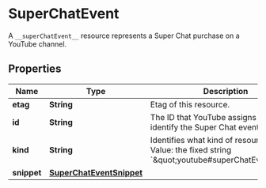 

# SuperChatEvent

A `__superChatEvent__` resource represents a Super Chat purchase on a YouTube channel.

## Properties

Name | Type | Description | Notes
------------ | ------------- | ------------- | -------------
**etag** | **String** | Etag of this resource. |  [optional]
**id** | **String** | The ID that YouTube assigns to uniquely identify the Super Chat event. |  [optional]
**kind** | **String** | Identifies what kind of resource this is. Value: the fixed string &#x60;\&quot;youtube#superChatEvent\&quot;&#x60;. |  [optional]
**snippet** | [**SuperChatEventSnippet**](SuperChatEventSnippet.md) |  |  [optional]



